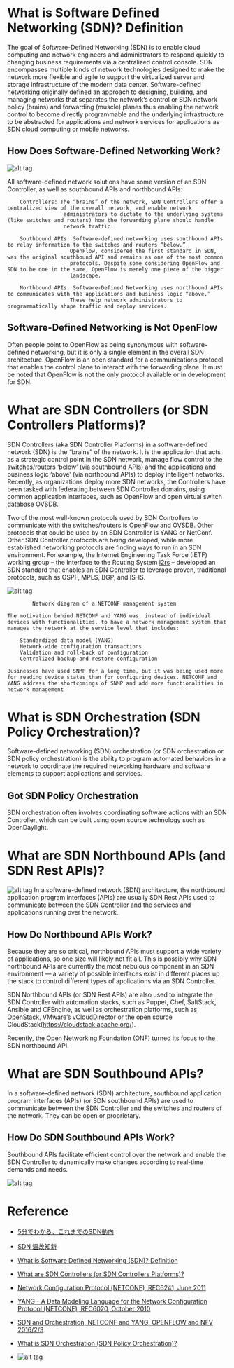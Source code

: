# What is Software Defined Networking (SDN)? Definition
The goal of Software-Defined Networking (SDN) is to enable cloud computing and network engineers and administrators to respond quickly to changing business requirements via a centralized control console. 
SDN encompasses multiple kinds of network technologies designed to make the network more flexible and agile to support the virtualized server and storage infrastructure of the modern data center. 
Software-defined networking originally defined an approach to designing, building, and managing networks that separates the network’s control or SDN network policy (brains) and forwarding (muscle) planes thus enabling the network control to become directly programmable and the underlying infrastructure to be abstracted for applications and network services for applications as SDN cloud computing or mobile networks.

How Does Software-Defined Networking Work?
-------------------------------------------------
![alt tag](https://www.sdxcentral.com/wp-content/uploads/2013/08/SDN-Framework1.jpg)

All software-defined network solutions have some version of an SDN Controller, as well as southbound APIs and northbound APIs:
```
    Controllers: The “brains” of the network, SDN Controllers offer a centralized view of the overall network, and enable network
                  administrators to dictate to the underlying systems (like switches and routers) how the forwarding plane should handle
                  network traffic.
                  
    Southbound APIs: Software-defined networking uses southbound APIs to relay information to the switches and routers “below.” 
                    OpenFlow, considered the first standard in SDN, was the original southbound API and remains as one of the most common
                    protocols. Despite some considering OpenFlow and SDN to be one in the same, OpenFlow is merely one piece of the bigger
                    landscape.
                    
    Northbound APIs: Software-Defined Networking uses northbound APIs to communicates with the applications and business logic “above.” 
                    These help network administrators to programmatically shape traffic and deploy services.
```

Software-Defined Networking is Not OpenFlow
-------------------------------------------------
Often people point to OpenFlow as being synonymous with software-defined networking, but it is only a single element in the overall SDN architecture. 
OpenFlow is an open standard for a communications protocol that enables the control plane to interact with the forwarding plane. It must be noted that OpenFlow is not the only protocol available or in development for SDN.

# What are SDN Controllers (or SDN Controllers Platforms)?
SDN Controllers (aka SDN Controller Platforms) in a software-defined network (SDN) is the “brains” of the network. It is the application that acts as a strategic control point in the SDN network, manage flow control to the switches/routers ‘below’ (via southbound APIs) and the applications and business logic ‘above’ (via northbound APIs) to deploy intelligent networks.  
Recently, as organizations deploy more SDN networks, the Controllers have been tasked with federating between SDN Controller domains, using common application interfaces, such as OpenFlow and open virtual switch database [OVSDB](http://docs.openvswitch.org/en/latest/).

Two of the most well-known protocols used by SDN Controllers to communicate with the switches/routers is [OpenFlow](https://www.opennetworking.org/wp-content/uploads/2014/10/openflow-spec-v1.3.0.pdf) and OVSDB. 
Other protocols that could be used by an SDN Controller is YANG or NetConf. 
Other SDN Controller protocols are being developed, while more established networking protocols are finding ways to run in an SDN environment. For example, the Internet Engineering Task Force (IETF) working group – the Interface to the Routing System [i2rs](https://datatracker.ietf.org/wg/i2rs/documents/) – developed an SDN standard that enables an SDN Controller to leverage proven, traditional protocols, such as OSPF, MPLS, BGP, and IS-IS.

![alt tag](https://www.ixiacom.com/sites/default/files/inline-images/NETCONF-YANG.png)
```
        Network diagram of a NETCONF management system
```
```
The motivation behind NETCONF and YANG was, instead of individual devices with functionalities, to have a network management system that manages the network at the service level that includes: 

    Standardized data model (YANG)
    Network-wide configuration transactions
    Validation and roll-back of configuration
    Centralized backup and restore configuration

Businesses have used SNMP for a long time, but it was being used more for reading device states than for configuring devices. NETCONF and YANG address the shortcomings of SNMP and add more functionalities in network management
```

# What is SDN Orchestration (SDN Policy Orchestration)?
Software-defined networking (SDN) orchestration (or SDN orchestration or SDN policy orchestration) is the ability to program automated behaviors in a network to coordinate the required networking hardware and software elements to support applications and services.

Got SDN Policy Orchestration
-------------------------------------------------
SDN orchestration often involves coordinating software actions with an SDN Controller, which can be built using open source technology such as OpenDaylight.

# What are SDN Northbound APIs (and SDN Rest APIs)?

![alt tag](https://www.sdxcentral.com/wp-content/uploads/2013/08/sdn-framework.jpg)
In a software-defined network (SDN) architecture, the northbound application program interfaces (APIs) are usually SDN Rest APIs used to communicate between the SDN Controller and the services and applications running over the network.

How Do Northbound APIs Work?
-------------------------------------------------
Because they are so critical, northbound APIs must support a wide variety of applications, so one size will likely not fit all. This is possibly why SDN northbound APIs are currently the most nebulous component in an SDN environment — a variety of possible interfaces exist in different places up the stack to control different types of applications via an SDN Controller.

SDN Northbound APIs (or SDN Rest APIs) are also used to integrate the SDN Controller with automation stacks, such as Puppet, Chef, SaltStack, Ansible and CFEngine, as well as orchestration platforms, such as [OpenStack](https://www.openstack.org/), VMware’s vCloudDirector or the open source CloudStack(https://cloudstack.apache.org/).

Recently, the Open Networking Foundation (ONF) turned its focus to the SDN northbound API.

# What are SDN Southbound APIs?
In a software-defined network (SDN) architecture, southbound application program interfaces (APIs) (or SDN southbound APIs) are used to communicate between the SDN Controller and the switches and routers of the network. They can be open or proprietary.

How Do SDN Southbound APIs Work?
-------------------------------------------------
Southbound APIs facilitate efficient control over the network and enable the SDN Controller to dynamically make changes according to real-time demands and needs.

![alt tag](https://www.opendaylight.org/wp-content/uploads/sites/14/2018/09/Screen-Shot-2018-09-13-at-3.15.43-PM.png)

Reference
==============================
* [5分でわかる、これまでのSDN動向](https://qiita.com/ttsubo/items/9062addd7c24d5adfcf3)
* [SDN 温故知新](https://qiita.com/hichihara/items/d6ede5ec8ad0ae35b9e1)
* [What is Software Defined Networking (SDN)? Definition](https://www.sdxcentral.com/sdn/definitions/what-the-definition-of-software-defined-networking-sdn/)
* [What are SDN Controllers (or SDN Controllers Platforms)?](https://www.sdxcentral.com/sdn/definitions/sdn-controllers/)

* [Network Configuration Protocol (NETCONF), RFC6241, June 2011](https://tools.ietf.org/html/rfc6241)
* [YANG - A Data Modeling Language for the Network Configuration Protocol (NETCONF), RFC6020, October 2010](https://tools.ietf.org/html/rfc6020)
* [SDN and Orchestration, NETCONF and YANG, OPENFLOW and NFV 2016/2/3](https://www.linkedin.com/pulse/sdn-orchestration-netconf-yang-openflow-nfv-harinder-bakhshi)
* [What is SDN Orchestration (SDN Policy Orchestration)?](https://www.sdxcentral.com/sdn/definitions/what-is-sdn-orchestration/)

* []()
![alt tag]()
